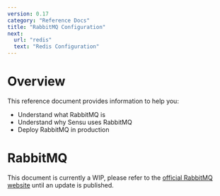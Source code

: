 ```yaml
---
version: 0.17
category: "Reference Docs"
title: "RabbitMQ Configuration"
next:
  url: "redis"
  text: "Redis Configuration"
---
```


# Overview

This reference document provides information to help you:

- Understand what RabbitMQ is
- Understand why Sensu uses RabbitMQ
- Deploy RabbitMQ in production

# RabbitMQ

This document is currently a WIP, please refer to the [official RabbitMQ website](http://www.rabbitmq.com/) until an update is published.
